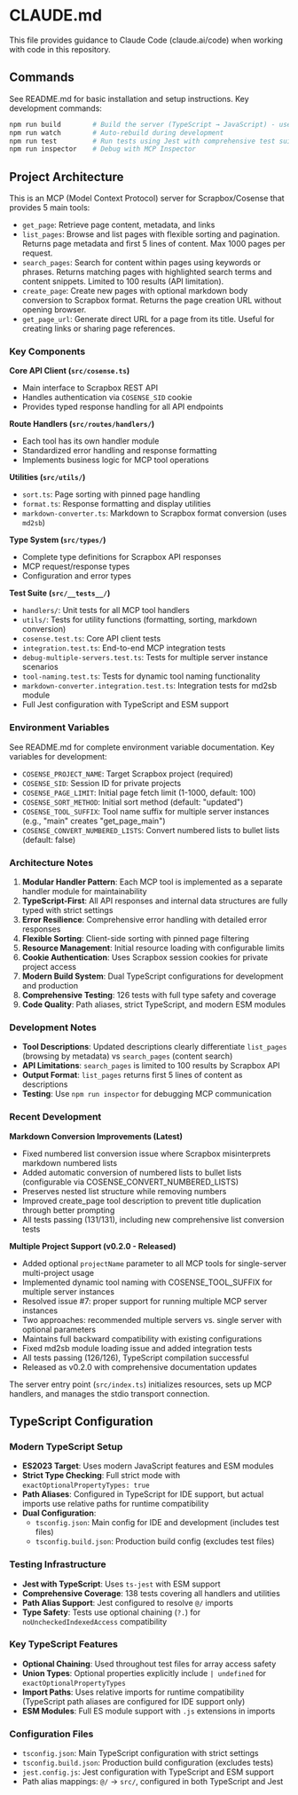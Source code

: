 # CLAUDE.md

This file provides guidance to Claude Code (claude.ai/code) when working with code in this repository.

## Commands

See README.md for basic installation and setup instructions. Key development commands:

```bash
npm run build        # Build the server (TypeScript → JavaScript) - uses tsconfig.build.json
npm run watch        # Auto-rebuild during development
npm run test         # Run tests using Jest with comprehensive test suite
npm run inspector    # Debug with MCP Inspector
```

## Project Architecture

This is an MCP (Model Context Protocol) server for Scrapbox/Cosense that provides 5 main tools:

- `get_page`: Retrieve page content, metadata, and links
- `list_pages`: Browse and list pages with flexible sorting and pagination. Returns page metadata and first 5 lines of content. Max 1000 pages per request.
- `search_pages`: Search for content within pages using keywords or phrases. Returns matching pages with highlighted search terms and content snippets. Limited to 100 results (API limitation).
- `create_page`: Create new pages with optional markdown body conversion to Scrapbox format. Returns the page creation URL without opening browser.
- `get_page_url`: Generate direct URL for a page from its title. Useful for creating links or sharing page references.

### Key Components

**Core API Client (`src/cosense.ts`)**
- Main interface to Scrapbox REST API
- Handles authentication via `COSENSE_SID` cookie
- Provides typed response handling for all API endpoints

**Route Handlers (`src/routes/handlers/`)**
- Each tool has its own handler module
- Standardized error handling and response formatting
- Implements business logic for MCP tool operations

**Utilities (`src/utils/`)**
- `sort.ts`: Page sorting with pinned page handling
- `format.ts`: Response formatting and display utilities
- `markdown-converter.ts`: Markdown to Scrapbox format conversion (uses `md2sb`)

**Type System (`src/types/`)**
- Complete type definitions for Scrapbox API responses
- MCP request/response types
- Configuration and error types

**Test Suite (`src/__tests__/`)**
- `handlers/`: Unit tests for all MCP tool handlers
- `utils/`: Tests for utility functions (formatting, sorting, markdown conversion)
- `cosense.test.ts`: Core API client tests
- `integration.test.ts`: End-to-end MCP integration tests
- `debug-multiple-servers.test.ts`: Tests for multiple server instance scenarios
- `tool-naming.test.ts`: Tests for dynamic tool naming functionality
- `markdown-converter.integration.test.ts`: Integration tests for md2sb module
- Full Jest configuration with TypeScript and ESM support

### Environment Variables

See README.md for complete environment variable documentation. Key variables for development:

- `COSENSE_PROJECT_NAME`: Target Scrapbox project (required)
- `COSENSE_SID`: Session ID for private projects
- `COSENSE_PAGE_LIMIT`: Initial page fetch limit (1-1000, default: 100)
- `COSENSE_SORT_METHOD`: Initial sort method (default: "updated")
- `COSENSE_TOOL_SUFFIX`: Tool name suffix for multiple server instances (e.g., "main" creates "get_page_main")
- `COSENSE_CONVERT_NUMBERED_LISTS`: Convert numbered lists to bullet lists (default: false)

### Architecture Notes

1. **Modular Handler Pattern**: Each MCP tool is implemented as a separate handler module for maintainability
2. **TypeScript-First**: All API responses and internal data structures are fully typed with strict settings
3. **Error Resilience**: Comprehensive error handling with detailed error responses
4. **Flexible Sorting**: Client-side sorting with pinned page filtering
5. **Resource Management**: Initial resource loading with configurable limits
6. **Cookie Authentication**: Uses Scrapbox session cookies for private project access
7. **Modern Build System**: Dual TypeScript configurations for development and production
8. **Comprehensive Testing**: 126 tests with full type safety and coverage
9. **Code Quality**: Path aliases, strict TypeScript, and modern ESM modules

### Development Notes

- **Tool Descriptions**: Updated descriptions clearly differentiate `list_pages` (browsing by metadata) vs `search_pages` (content search)
- **API Limitations**: `search_pages` is limited to 100 results by Scrapbox API
- **Output Format**: `list_pages` returns first 5 lines of content as descriptions
- **Testing**: Use `npm run inspector` for debugging MCP communication

### Recent Development

**Markdown Conversion Improvements (Latest)**
- Fixed numbered list conversion issue where Scrapbox misinterprets markdown numbered lists
- Added automatic conversion of numbered lists to bullet lists (configurable via COSENSE_CONVERT_NUMBERED_LISTS)
- Preserves nested list structure while removing numbers
- Improved create_page tool description to prevent title duplication through better prompting
- All tests passing (131/131), including new comprehensive list conversion tests

**Multiple Project Support (v0.2.0 - Released)**
- Added optional `projectName` parameter to all MCP tools for single-server multi-project usage
- Implemented dynamic tool naming with COSENSE_TOOL_SUFFIX for multiple server instances
- Resolved issue #7: proper support for running multiple MCP server instances
- Two approaches: recommended multiple servers vs. single server with optional parameters
- Maintains full backward compatibility with existing configurations
- Fixed md2sb module loading issue and added integration tests
- All tests passing (126/126), TypeScript compilation successful
- Released as v0.2.0 with comprehensive documentation updates

The server entry point (`src/index.ts`) initializes resources, sets up MCP handlers, and manages the stdio transport connection.

## TypeScript Configuration

### Modern TypeScript Setup
- **ES2023 Target**: Uses modern JavaScript features and ESM modules
- **Strict Type Checking**: Full strict mode with `exactOptionalPropertyTypes: true`
- **Path Aliases**: Configured in TypeScript for IDE support, but actual imports use relative paths for runtime compatibility
- **Dual Configuration**: 
  - `tsconfig.json`: Main config for IDE and development (includes test files)
  - `tsconfig.build.json`: Production build config (excludes test files)

### Testing Infrastructure
- **Jest with TypeScript**: Uses `ts-jest` with ESM support
- **Comprehensive Coverage**: 138 tests covering all handlers and utilities
- **Path Alias Support**: Jest configured to resolve `@/` imports
- **Type Safety**: Tests use optional chaining (`?.`) for `noUncheckedIndexedAccess` compatibility

### Key TypeScript Features
- **Optional Chaining**: Used throughout test files for array access safety
- **Union Types**: Optional properties explicitly include `| undefined` for `exactOptionalPropertyTypes`
- **Import Paths**: Uses relative imports for runtime compatibility (TypeScript path aliases are configured for IDE support only)
- **ESM Modules**: Full ES module support with `.js` extensions in imports

### Configuration Files
- `tsconfig.json`: Main TypeScript configuration with strict settings
- `tsconfig.build.json`: Production build configuration (excludes tests)
- `jest.config.js`: Jest configuration with TypeScript and ESM support
- Path alias mappings: `@/` → `src/`, configured in both TypeScript and Jest